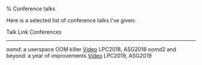 % Conference talks

Here is a selected list of conference talks I've given:

Talk                                      Link                                   Conferences
----------------------------------------  ------------------------------------   ----------------
oomd: a userspace OOM killer              [Video](https://youtu.be/lz1V3ZeZMVo)  LPC2018, ASG2018
oomd2 and beyond: a year of improvements  [Video](https://youtu.be/24x1-jo9G8k)  LPC2019, ASG2019
